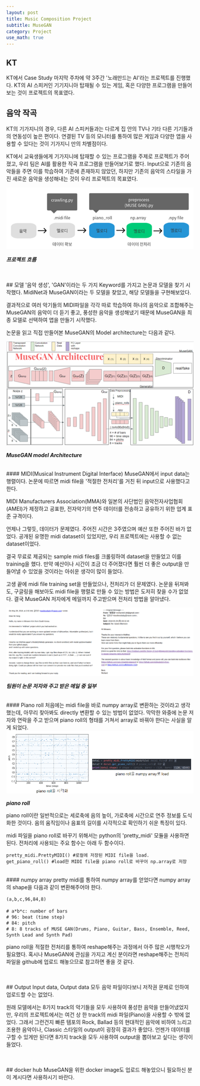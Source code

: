```yaml
---
layout: post
title: Music Composition Project
subtitle: MuseGAN
category: Project
use_math: true
---
```


## KT
KT에서 Case Study 마지막 주차에 약 3주간 '노래만드는 AI'라는 프로젝트를 진행했다. KT의 AI 스피커인 기기지니아 탑재될 수 있는 게임, 혹은 다양한 프로그램을 만들어보는 것이 프로젝트의 목표였다.

## 음악 작곡
KT의 기가지니의 경우, 다른 AI 스피커들과는 다르게 집 안의 TV나 기타 다른 기기들과의 연동성이 높은 편이다. 연결된 TV 등의 모니터를 통하여 많은 게임과 다양한 앱을 사용할 수 있다는 것이 기가지니 만의 차별점이다.

KT에서 교육생들에게 기가지니에 탑재할 수 있는 프로그램을 주제로 프로젝트가 주어졌고, 우리 팀은 AI를 활용한 작곡 프로그램을 만들어보기로 했다. Input으로 기존의 음악들을 주면 이를 학습하여 기존에 존재하지 않았던, 하지만 기존의 음악의 스타일을 가진 새로운 음악을 생성해내는 것이 우리 프로젝트의 목표였다.

<img src = '/post_img/180901/musegan_1.png'/>

___프로젝트 흐름___

<br>
<br>
## 모델
'음악 생성', 'GAN'이라는 두 가지 Keyword를 가지고 논문과 모델을 찾기 시작했다. MidiNet과 MuseGAN이라는 두 모델을 찾았고, 해당 모델들을 구현해보았다.

결과적으로 여러 악기들의 MIDI파일을 각각 따로 학습하여 하나의 음악으로 조합해주는 MuseGAN의 음악이 더 듣기 좋고, 풍성한 음악을 생성해냈기 때문에 MuseGAN을 최종 모델로 선택하여 앱을 만들기 시작했다.

논문을 읽고 직접 만들어본 MuseGAN의 Model architecture는 다음과 같다.

<img src = '/post_img/180901/musegan_0.png'/>

___MuseGAN model Architecture___

<br>
#### MIDI(Musical Instrument Digital Interface)
MuseGAN에서 input data는 행렬이다. 논문에 따르면 midi file을 '적절한 전처리'를 거친 뒤 input으로 사용했다고 한다.

MIDI Manufacturers Association(MMA)와 일본의 사단법인 음악전자사업협회(AMEI)가 제정하고 공표한, 전자악기의 연주 데이터를 전송하고 공유하기 위한 업계 표준 규격이다.

언제나 그렇듯, 데이터가 문제였다. 주어진 시간은 3주였으며 예산 또한 주어진 바가 없었다. 공개된 유명한 midi dataset이 있었지만, 우리 프로젝트에는 사용할 수 없는 dataset이었다.

결국 무료로 제공되는 sample midi files를 크롤링하여 dataset을 만들었고 이를 training을 했다. 만약 예산이나 시간이 조금 더 주어졌다면 훨씬 더 좋은 output을 만들어낼 수 있었을 것이라는 아쉬운 생각이 많이 들었다.

고생 끝에 midi file training set을 만들었으나, 전처리가 더 문제였다. 논문을 뒤져봐도, 구글링을 해보아도 midi file을 행렬로 만들 수 있는 방법은 도저히 찾을 수가 없었다. 결국 MuseGAN 저자에게 메일까지 주고받으며 전처리 방법을 알아냈다.

<img src = '/post_img/180901/musegan_2.png'/>

___팀원이 논문 저자와 주고 받은 메일 중 일부___

<br>
#### Piano roll
처음에는 midi file을 바로 numpy array로 변환하는 것이라고 생각했는데, 아무리 찾아봐도 directly 변환할 수 있는 방법이 없었다. 막막한 와중에 논문 저자와 연락을 주고 받으며 piano roll의 형태를 거쳐서 array로 바꿔야 한다는 사실을 알게 되었다.

<img src = '/post_img/180901/musegan_3.png'/>

___piano roll___

piano roll이란 일반적으로는 세로축에 음의 높이, 가로축에 시간으로 연주 정보를 도식화한 것이다. 음의 움직임이나 음표의 길이를 시각적으로 확인하기 쉬운 특징이 있다.

midi 파일을 piano roll로 바꾸기 위해서는 python의 'pretty_midi' 모듈을 사용하면 된다. 전처리에 사용되는 주요 함수는 아래 두 함수이다.

```
pretty_midi.PrettyMIDI() #로컬에 저장된 MIDI file을 load.
get_piano_roll() #load한 MIDI file을 piano roll로 바꾸어 np.array로 저장
```

<br>
#### numpy array
pretty midi를 통하여 numpy array를 얻었다면 numpy array의 shape을 다음과 같이 변환해주어야 한다.

```
(a,b,c,96,84,8)

# a*b*c: number of bars
# 96: beat (time step)
# 84: pitch
# 8: 8 tracks of MUSE GAN(Drums, Piano, Guitar, Bass, Ensemble, Reed, Synth Lead and Synth Pad)
```

piano roll을 적절한 전처리를 통하여 reshape해주는 과정에서 아주 많은 시행착오가 필요했다. 혹시나 MuseGAN에 관심을 가지고 계신 분이라면 reshape해주는 전처리 파일을 github에 업로드 해놓으므로 참고하면 좋을 것 같다.

<br>
<br>
## Output
Input data, Output data 모두 음악 파일이다보니 저작권 문제로 인하여 업로드할 수는 없었다.

원래 모델에서는 8가지 track의 악기들을 모두 사용하여 풍성한 음악을 만들어냈었지만, 우리의 프로젝트에서는 여건 상 한 track의 midi 파일(Piano)을 사용할 수 밖에 없었다. 그래서 그런건지 빠른 템포의 Rock, Ballad 등의 현대적인 음악에 비하여 느리고 조용한 음악이나, Classic 스타일의 output이 굉장히 결과가 좋았다. 언젠가 데이터를 구할 수 있게만 된다면 8가지 track을 모두 사용하여 output을 뽑아보고 싶다는 생각이 들었다.

<br>
<br>
## docker hub
MuseGAN을 위한 docker image도 업로드 해놓았으니 필요하신 분이 계시다면 사용하시기 바란다.<br>
<https://hub.docker.com/r/hun1993/mini_musegan/>
